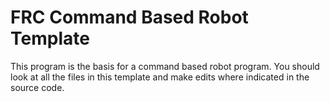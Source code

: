 # FRC Command Based Robot Template

This program is the basis for a command based robot program. You should look at all the files in this template and make edits where indicated in the source code.

